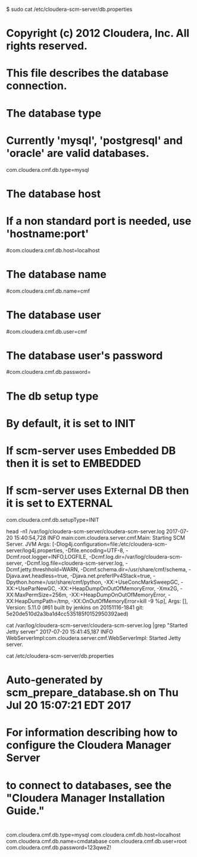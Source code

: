 $ sudo cat /etc/cloudera-scm-server/db.properties


# Copyright (c) 2012 Cloudera, Inc. All rights reserved.
#
# This file describes the database connection.
#

# The database type
# Currently 'mysql', 'postgresql' and 'oracle' are valid databases.
com.cloudera.cmf.db.type=mysql

# The database host
# If a non standard port is needed, use 'hostname:port'
#com.cloudera.cmf.db.host=localhost

# The database name
#com.cloudera.cmf.db.name=cmf

# The database user
#com.cloudera.cmf.db.user=cmf

# The database user's password
#com.cloudera.cmf.db.password=

# The db setup type
# By default, it is set to INIT
# If scm-server uses Embedded DB then it is set to EMBEDDED
# If scm-server uses External DB then it is set to EXTERNAL
com.cloudera.cmf.db.setupType=INIT

head -n1 /var/log/cloudera-scm-server/cloudera-scm-server.log 
2017-07-20 15:40:54,728 INFO main:com.cloudera.server.cmf.Main: Starting SCM Server. JVM Args: [-Dlog4j.configuration=file:/etc/cloudera-scm-server/log4j.properties, -Dfile.encoding=UTF-8, -Dcmf.root.logger=INFO,LOGFILE, -Dcmf.log.dir=/var/log/cloudera-scm-server, -Dcmf.log.file=cloudera-scm-server.log, -Dcmf.jetty.threshhold=WARN, -Dcmf.schema.dir=/usr/share/cmf/schema, -Djava.awt.headless=true, -Djava.net.preferIPv4Stack=true, -Dpython.home=/usr/share/cmf/python, -XX:+UseConcMarkSweepGC, -XX:+UseParNewGC, -XX:+HeapDumpOnOutOfMemoryError, -Xmx2G, -XX:MaxPermSize=256m, -XX:+HeapDumpOnOutOfMemoryError, -XX:HeapDumpPath=/tmp, -XX:OnOutOfMemoryError=kill -9 %p], Args: [], Version: 5.11.0 (#61 built by jenkins on 20151116-1841 git: 5e20de510d2a3ba1d4cc535185f0152950392aed)

cat  /var/log/cloudera-scm-server/cloudera-scm-server.log |grep "Started Jetty server"
2017-07-20 15:41:45,187 INFO WebServerImpl:com.cloudera.server.cmf.WebServerImpl: Started Jetty server.

cat /etc/cloudera-scm-server/db.properties
# Auto-generated by scm_prepare_database.sh on Thu Jul 20 15:07:21 EDT 2017
#
# For information describing how to configure the Cloudera Manager Server
# to connect to databases, see the "Cloudera Manager Installation Guide."
#
com.cloudera.cmf.db.type=mysql
com.cloudera.cmf.db.host=localhost
com.cloudera.cmf.db.name=cmdatabase
com.cloudera.cmf.db.user=root
com.cloudera.cmf.db.password=123qweZ!

